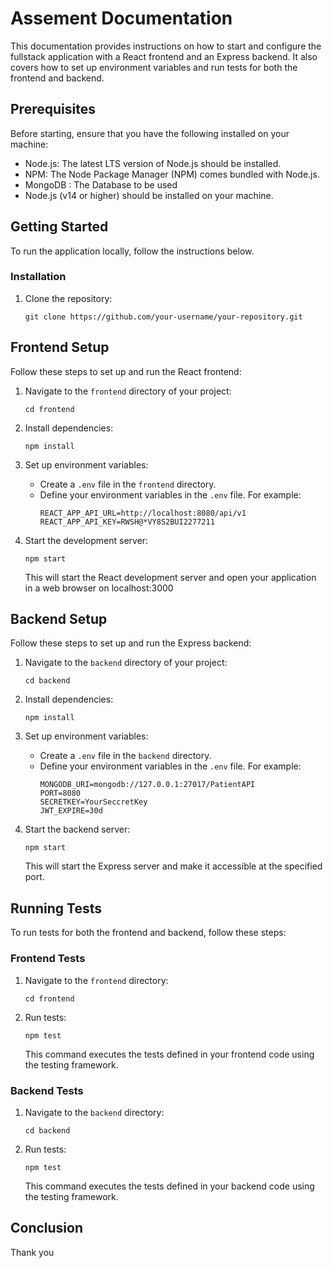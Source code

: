 # Assement Documentation

This documentation provides instructions on how to start and configure the fullstack application with a React frontend and an Express backend. It also covers how to set up environment variables and run tests for both the frontend and backend.

## Prerequisites

Before starting, ensure that you have the following installed on your machine:

- Node.js: The latest LTS version of Node.js should be installed.
- NPM: The Node Package Manager (NPM) comes bundled with Node.js.
- MongoDB : The Database to be used
- Node.js (v14 or higher) should be installed on your machine.


## Getting Started

To run the application locally, follow the instructions below.

### Installation

1. Clone the repository:

   ```shell
   git clone https://github.com/your-username/your-repository.git
    ```

## Frontend Setup

Follow these steps to set up and run the React frontend:

1. Navigate to the `frontend` directory of your project:
   ```
   cd frontend
   ```

2. Install dependencies:
   ```
   npm install
   ```

3. Set up environment variables:
   - Create a `.env` file in the `frontend` directory.
   - Define your environment variables in the `.env` file. For example:
     ```
     REACT_APP_API_URL=http://localhost:8080/api/v1
     REACT_APP_API_KEY=RWSH@*VY8S2BUI2277211
     ```


4. Start the development server:
   ```
   npm start
   ```

   This will start the React development server and open your application in a web browser on  localhost:3000

## Backend Setup

Follow these steps to set up and run the Express backend:

1. Navigate to the `backend` directory of your project:
   ```
   cd backend
   ```

2. Install dependencies:
   ```
   npm install
   ```

3. Set up environment variables:
   - Create a `.env` file in the `backend` directory.
   - Define your environment variables in the `.env` file. For example:
     ```
     MONGODB_URI=mongodb://127.0.0.1:27017/PatientAPI
     PORT=8080
     SECRETKEY=YourSeccretKey
     JWT_EXPIRE=30d
     ```

4. Start the backend server:
   ```
   npm start
   ```

   This will start the Express server and make it accessible at the specified port.

## Running Tests

To run tests for both the frontend and backend, follow these steps:

### Frontend Tests

1. Navigate to the `frontend` directory:
   ```
   cd frontend
   ```

2. Run tests:
   ```
   npm test
   ```

   This command executes the tests defined in your frontend code using the testing framework.

### Backend Tests

1. Navigate to the `backend` directory:
   ```
   cd backend
   ```

2. Run tests:
   ```
   npm test
   ```

   This command executes the tests defined in your backend code using the testing framework.
   
## Conclusion

Thank you